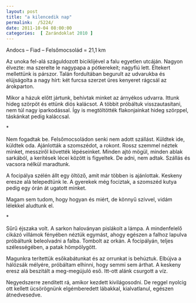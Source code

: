 ```yaml
---
layout: post
title: "a kilencedik nap"
permalink:  /5224/ 
date: 2011-10-04 08:00:00
categories:  [ Zarándoklat 2010 ] 
---
```

Andocs – Fiad – Felsőmocsolád = 21,1 km



<!--break-->

Az unoka fel-alá száguldozott biciklijével a falu egyetlen utcáján. Nagyon élvezte: ma szerelte le nagypapa a pótkerekeit; nagyfiú lett. Eltekert mellettünk is párszor. Talán fordultában begurult az udvarukba és elújságolta a nagy hírt: két furcsa szerzet üres kenyeret rágcsál az árokparton.

Mikor a házuk előtt jártunk, behívtak minket az árnyékos udvarra. Ittunk hideg szörpöt és ettünk diós kalácsot. A többit próbáltuk visszautasítani, nem túl nagy iparkodással. Így is megtöltötték flakonjainkat hideg szörppel, táskánkat pedig kaláccsal.

<p >*</p>Nem fogadtak be. Felsőmocsoládon senki nem adott szállást. Küldtek ide, küldtek oda. Ajánlották a szomszédot, a rokont. Rossz szemmel néztek minket, messziről követték lépéseinket. Minden ajtó mögül, minden ablak sarkából, a kerítések lécei között is figyeltek. De adni, nem adtak. Szállás és vacsora nélkül maradtunk.

A focipálya szélén állt egy öltöző, amit már többen is ajánlottak. Keskeny eresze alá telepedtünk le. A gyerekek még fociztak, a szomszéd kutya pedig egy órán át ugatott minket.

Magam sem tudom, hogy hogyan és miért, de könnyű szívvel, vidám lélekkel aludtunk el.

<p >*</p>Sűrű éjszaka volt. A sarkon haloványan pislákolt a lámpa. A mindenfelelő cikázó villámok fényében néztük egymást, ahogy egészen a falhoz lapulva próbáltunk beleolvadni a falba. Tombolt az orkán. A focipályán, teljes szélességében, a patak hömpölygött.

Magunkra terítettük esőkabátunkat és az orrunkat is behúztuk. Elbújva a hálózsák mélyére, próbáltam elhinni, hogy semmi sem árthat. A keskeny eresz alá beszitált a meg-megújuló eső. Itt-ott alánk csurgott a víz.

Negyedszerre zendített rá, amikor kezdett kivilágosodni. De reggel nyolcig ott kellett ücsörögnünk elgémberedett lábakkal, kialvatlanul, egészen átnedvesedve.

